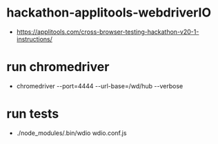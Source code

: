 # hackathon-applitools-webdriverIO
- https://applitools.com/cross-browser-testing-hackathon-v20-1-instructions/

# run chromedriver
 - chromedriver --port=4444 --url-base=/wd/hub --verbose

# run tests
  - ./node_modules/.bin/wdio wdio.conf.js
